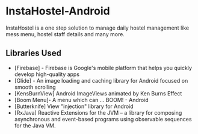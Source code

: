 # InstaHostel-Android
InstaHostel is a one step solution to manage daily hostel management like mess menu, hostel staff details and many more.

## Libraries Used

- [Firebase] - Firebase is Google's mobile platform that helps you quickly develop high-quality apps
- [Glide] - An image loading and caching library for Android focused on smooth scrolling
- [KensBurnView] Android ImageViews animated by Ken Burns Effect
- [Boom Menu]- A menu which can ... BOOM! - Android
- [Butterknife] View "injection" library for Android
- [RxJava] Reactive Extensions for the JVM – a library for composing asynchronous and event-based programs using observable sequences for the Java VM.